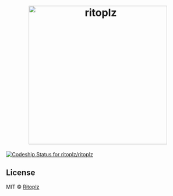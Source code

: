 <h1 align="center">
	<br>
	<img width="380" src="https://cldup.com/8T8w6cCTIr.png" alt="ritoplz">
	<br>
</h1>

[![Codeship Status for ritoplz/ritoplz](https://app.codeship.com/projects/16878b90-c650-0134-8851-6e9b40f38dec/status?branch=master)](https://app.codeship.com/projects/198595)

## License

MIT © [Ritoplz](https://ritoplz.com)
